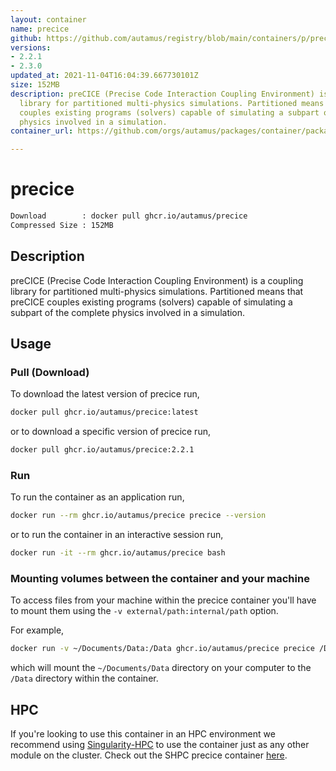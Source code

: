 ```yaml
---
layout: container
name: precice
github: https://github.com/autamus/registry/blob/main/containers/p/precice/spack.yaml
versions:
- 2.2.1
- 2.3.0
updated_at: 2021-11-04T16:04:39.667730101Z
size: 152MB
description: preCICE (Precise Code Interaction Coupling Environment) is a coupling
  library for partitioned multi-physics simulations. Partitioned means that preCICE
  couples existing programs (solvers) capable of simulating a subpart of the complete
  physics involved in a simulation.
container_url: https://github.com/orgs/autamus/packages/container/package/precice

---
```

# precice
```bash 
Download        : docker pull ghcr.io/autamus/precice
Compressed Size : 152MB
```

## Description
preCICE (Precise Code Interaction Coupling Environment) is a coupling library for partitioned multi-physics simulations. Partitioned means that preCICE couples existing programs (solvers) capable of simulating a subpart of the complete physics involved in a simulation.

## Usage
### Pull (Download)
To download the latest version of precice run,

```bash
docker pull ghcr.io/autamus/precice:latest
```

or to download a specific version of precice run,

```bash
docker pull ghcr.io/autamus/precice:2.2.1
```
### Run
To run the container as an application run,
```bash
docker run --rm ghcr.io/autamus/precice precice --version
```

or to run the container in an interactive session run,
```bash
docker run -it --rm ghcr.io/autamus/precice bash
```

### Mounting volumes between the container and your machine
To access files from your machine within the precice container you'll have to mount them using the `-v external/path:internal/path` option.

For example,
```bash
docker run -v ~/Documents/Data:/Data ghcr.io/autamus/precice precice /Data/myData.csv
```
which will mount the `~/Documents/Data` directory on your computer to the `/Data` directory within the container.

## HPC
If you're looking to use this container in an HPC environment we recommend using [Singularity-HPC](https://singularity-hpc.readthedocs.io) to use the container just as any other module on the cluster. Check out the SHPC precice container [here](https://singularityhub.github.io/singularity-hpc/r/ghcr.io-autamus-precice/).